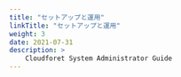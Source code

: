 ```yaml
---
title: "セットアップと運用"
linkTitle: "セットアップと運用"
weight: 3
date: 2021-07-31
description: >
    Cloudforet System Administrator Guide
---
```

